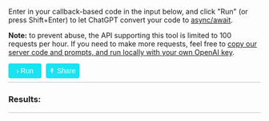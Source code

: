 Enter in your callback-based code in the input below, and click "Run" (or press Shift+Enter) to let ChatGPT convert your code to [async/await](https://asyncawait.net/).

**Note:** to prevent abuse, the API supporting this tool is limited to 100 requests per hour. If you need to make more requests, feel free to [copy our server code and prompts, and run locally with your own OpenAI key](https://github.com/mastering-js/masteringjs-backend/blob/main/awaitify.js).

<style>
  button.opt {
    background-color: #19E2F1;
    color: white;
    padding: 0.5em;
    margin-right: 0.33em;
    border-radius: 4px;
    cursor: pointer;
    border: 0px;
    margin-bottom: 0.5em;
    font-size: 1em;
    text-align: center;
  }
  button.opt:disabled {
    background-color: #ddd;
  }
</style>

<div>
<button class="opt" id="run" onclick="sendRequest()" style="width: 66px">&rsaquo; Run</button>
<button class="opt" id="share" onclick="tourl()">&Uarr; Share</button>
</div>
<div id="input" style="border: 1px solid #ddd"></div>

### Results:

<div id="masteringjs-leaderboard-banner" style="display: none"></div>

<div id="output" style="border: 1px solid #ddd"></div>

<div id="previous-requests"></div>

<script async="" defer="" crossorigin="anonymous" src="https://js.stratos.blue/stratos.js"></script>
<script>
  window.stratosSettings = {
    publisherId: '641a1e06290373f15cc3a920',
  };
  window.stratos = window.stratos || { queue: [] };
  window.stratos.queue.push(function() { 
    console.log('Stratos initialized!');
  });
</script>
<script src="https://cdn.jsdelivr.net/npm/vanillatoasts@1.3.0/vanillatoasts.js"></script>
<script src="../../codemirror-5.62.2/lib/codemirror.js"></script>
<link rel="stylesheet" href="../../codemirror-5.62.2/lib/codemirror.css">
<link rel="stylesheet" href="https://cdn.jsdelivr.net/npm/vanillatoasts@1.3.0/vanillatoasts.css">
<script src="../../codemirror-5.62.2/mode/javascript/javascript.js"></script>
<script>
  const input = CodeMirror(document.querySelector('#input'), {
    lineNumbers: true,
    tabSize: 2,
    value: window.location.hash ?
      JSON.parse(atob(window.location.hash.slice(1))).input :
      `doc.save(function(err) { console.log('Done!'); });\n`,
    mode: 'javascript'
  });
  const output = CodeMirror(document.querySelector('#output'), {
    lineNumbers: true,
    tabSize: 2,
    mode: 'javascript',
    value: window.location.hash ?
      JSON.parse(atob(window.location.hash.slice(1))).output :
      '',
    readOnly: true
  });
  input.setOption('extraKeys', {
    'Shift-Enter': function() {
      sendRequest();
    }
  });
  function tourl() {
    window.location.hash = btoa(JSON.stringify({
      input: input.getValue(),
      output: output.getValue()
    }));
  }
  const isLocalhost = window.location.hostname === 'localhost';
  const server = isLocalhost ?
    'http://localhost:3000' :
    'https://masteringjs-backend-production.up.railway.app';
  let inProgress = false;
  let recentRequests = [];
  async function sendRequest() {
    if (inProgress) {
      return;
    }
    const controller = new AbortController();
    const signal = controller.signal;
    inProgress = true;
    const runButton = document.querySelector('#run');
    runButton.disabled = true;
    runButton.innerHTML = '.';
    let interval = setInterval(() => {
      if (runButton.innerHTML === '...') {
        runButton.innerHTML = '.';
      } else {
        runButton.innerHTML += '.';
      }
    }, 250);
    const code = input.getValue();
    if (!isLocalhost) {
      window.stratos.trackPrompt(code);
    }
    setTimeout(() => {
      if (inProgress) {
        VanillaToasts.create({
          title: 'Apologies',
          text: 'Sorry, this is taking longer than expected...',
          positionClass: 'bottomRight'
        });
      }
    }, 8000);
    setTimeout(() => {
      if (inProgress) {
        VanillaToasts.create({
          title: 'Time out',
          text: 'Sorry, that didn\'t work, the request timed out. Please try again.',
          positionClass: 'bottomRight'
        });
        controller.abort();
        throw new Error('Timed out')
      }
    }, 15000);
    fetch(
      server + '/awaitify',
      {
        method: 'POST',
        signal: signal,
        headers: { 'Content-Type': 'application/json' },
        body: JSON.stringify({
          code: code
        })
      }
    ).
      then(res => {
        if (res.status !== 200) {
          res.text().then(text => {
            VanillaToasts.create({
              title: 'Server Error',
              text: text,
              positionClass: 'bottomRight'
            });
          });
          throw new Error('Server responded with error');
        }
        return res.json();
      }).
      then(res => {
        console.log(res);
        output.setValue(res.content);
        const id = Date.now();
        recentRequests.push({ id: id, input: code, output: res.content });
        if (document.querySelector('#previous-requests').innerHTML === '') {
          document.querySelector('#previous-requests').innerHTML = '<h3>Previous Runs</h3>';
        }
        document.querySelector('#previous-requests').innerHTML += `
        <div>
          <pre style="cursor: pointer" onclick="setResult(${id})"><code class="language-javascript">${code}</code></pre>
        </div>
        `;
      }).
      finally(() => {
        inProgress = false;
        runButton.disabled = false;
        runButton.innerHTML = '&rsaquo; Run';
        clearInterval(interval);
      });
  }
  function setResult(id) {
    const request = recentRequests.find(r => r.id === id);
    input.setValue(request.input);
    output.setValue(request.input);
  }
</script>
